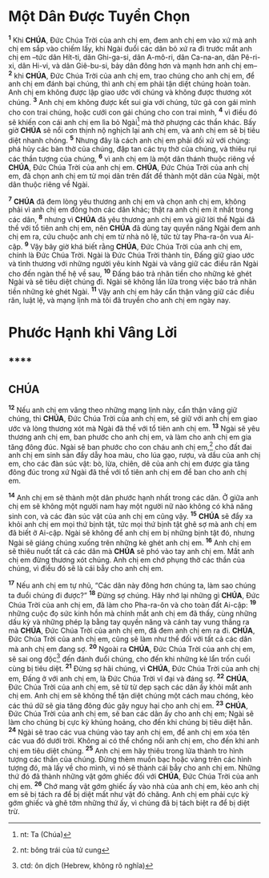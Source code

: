 # Một Dân Được Tuyển Chọn
<sup><b>1</b></sup> Khi **CHÚA**, Đức Chúa Trời của anh chị em, đem anh chị em vào xứ mà anh chị em sắp vào chiếm lấy, khi Ngài đuổi các dân bỏ xứ ra đi trước mắt anh chị em –tức dân Hít-ti, dân Ghi-ga-si, dân A-mô-ri, dân Ca-na-an, dân Pê-ri-xi, dân Hi-vi, và dân Giê-bu-si, bảy dân đông hơn và mạnh hơn anh chị em– <sup><b>2</b></sup> khi **CHÚA**, Đức Chúa Trời của anh chị em, trao chúng cho anh chị em, để anh chị em đánh bại chúng, thì anh chị em phải tận diệt chúng hoàn toàn. Anh chị em không được lập giao ước với chúng và không được thương xót chúng. <sup><b>3</b></sup> Anh chị em không được kết sui gia với chúng, tức gả con gái mình cho con trai chúng, hoặc cưới con gái chúng cho con trai mình, <sup><b>4</b></sup> vì điều đó sẽ khiến con cái anh chị em lìa bỏ Ngài[^1-439a95c6-9485-4dfe-8072-b568a3b9118c] mà thờ phượng các thần khác. Bấy giờ **CHÚA** sẽ nổi cơn thịnh nộ nghịch lại anh chị em, và anh chị em sẽ bị tiêu diệt nhanh chóng. <sup><b>5</b></sup> Nhưng đây là cách anh chị em phải đối xử với chúng: phá hủy các bàn thờ của chúng, đập tan các trụ thờ của chúng, và thiêu rụi các thần tượng của chúng, <sup><b>6</b></sup> vì anh chị em là một dân thánh thuộc riêng về **CHÚA**, Đức Chúa Trời của anh chị em. **CHÚA**, Đức Chúa Trời của anh chị em, đã chọn anh chị em từ mọi dân trên đất để thành một dân của Ngài, một dân thuộc riêng về Ngài.

<sup><b>7</b></sup> **CHÚA** đã đem lòng yêu thương anh chị em và chọn anh chị em, không phải vì anh chị em đông hơn các dân khác; thật ra anh chị em ít nhất trong các dân, <sup><b>8</b></sup> nhưng vì **CHÚA** đã yêu thương anh chị em và giữ lời thề Ngài đã thề với tổ tiên anh chị em, nên **CHÚA** đã dùng tay quyền năng Ngài đem anh chị em ra, cứu chuộc anh chị em từ nhà nô lệ, tức từ tay Pha-ra-ôn vua Ai-cập. <sup><b>9</b></sup> Vậy bây giờ khá biết rằng **CHÚA**, Đức Chúa Trời của anh chị em, chính là Đức Chúa Trời. Ngài là Đức Chúa Trời thành tín, Đấng giữ giao ước và tình thương với những người yêu kính Ngài và vâng giữ các điều răn Ngài cho đến ngàn thế hệ về sau, <sup><b>10</b></sup> Đấng báo trả nhãn tiền cho những kẻ ghét Ngài và sẽ tiêu diệt chúng đi. Ngài sẽ không lần lữa trong việc báo trả nhãn tiền những kẻ ghét Ngài. <sup><b>11</b></sup> Vậy anh chị em hãy cẩn thận vâng giữ các điều răn, luật lệ, và mạng lịnh mà tôi đã truyền cho anh chị em ngày nay.


# Phước Hạnh khi Vâng Lời

## ****

## CHÚA
<sup><b>12</b></sup> Nếu anh chị em vâng theo những mạng lịnh này, cẩn thận vâng giữ chúng, thì **CHÚA**, Đức Chúa Trời của anh chị em, sẽ giữ với anh chị em giao ước và lòng thương xót mà Ngài đã thề với tổ tiên anh chị em. <sup><b>13</b></sup> Ngài sẽ yêu thương anh chị em, ban phước cho anh chị em, và làm cho anh chị em gia tăng đông đúc. Ngài sẽ ban phước cho con cháu anh chị em,[^2-439a95c6-9485-4dfe-8072-b568a3b9118c] cho đất đai anh chị em sinh sản đầy dẫy hoa màu, cho lúa gạo, rượu, và dầu của anh chị em, cho các đàn súc vật: bò, lừa, chiên, dê của anh chị em được gia tăng đông đúc trong xứ Ngài đã thề với tổ tiên anh chị em để ban cho anh chị em.

<sup><b>14</b></sup> Anh chị em sẽ thành một dân phước hạnh nhất trong các dân. Ở giữa anh chị em sẽ không một người nam hay một người nữ nào không có khả năng sinh con, và các đàn súc vật của anh chị em cũng vậy. <sup><b>15</b></sup> **CHÚA** sẽ đẩy xa khỏi anh chị em mọi thứ bịnh tật, tức mọi thứ bịnh tật ghê sợ mà anh chị em đã biết ở Ai-cập. Ngài sẽ không để anh chị em bị những bịnh tật đó, nhưng Ngài sẽ giáng chúng xuống trên những kẻ ghét anh chị em. <sup><b>16</b></sup> Anh chị em sẽ thiêu nuốt tất cả các dân mà **CHÚA** sẽ phó vào tay anh chị em. Mắt anh chị em đừng thương xót chúng. Anh chị em chớ phụng thờ các thần của chúng, vì điều đó sẽ là cái bẫy cho anh chị em.

<sup><b>17</b></sup> Nếu anh chị em tự nhủ, “Các dân này đông hơn chúng ta, làm sao chúng ta đuổi chúng đi được?” <sup><b>18</b></sup> Đừng sợ chúng. Hãy nhớ lại những gì **CHÚA**, Đức Chúa Trời của anh chị em, đã làm cho Pha-ra-ôn và cho toàn đất Ai-cập: <sup><b>19</b></sup> những cuộc đọ sức kinh hồn mà chính mắt anh chị em đã thấy, cùng những dấu kỳ và những phép lạ bằng tay quyền năng và cánh tay vung thẳng ra mà **CHÚA**, Đức Chúa Trời của anh chị em, đã đem anh chị em ra đi. **CHÚA**, Đức Chúa Trời của anh chị em, cũng sẽ làm như thế đối với tất cả các dân mà anh chị em đang sợ. <sup><b>20</b></sup> Ngoài ra **CHÚA**, Đức Chúa Trời của anh chị em, sẽ sai ong độc[^3-439a95c6-9485-4dfe-8072-b568a3b9118c] đến đánh đuổi chúng, cho đến khi những kẻ lẩn trốn cuối cùng bị tiêu diệt. <sup><b>21</b></sup> Đừng sợ hãi chúng, vì **CHÚA**, Đức Chúa Trời của anh chị em, Đấng ở với anh chị em, là Đức Chúa Trời vĩ đại và đáng sợ. <sup><b>22</b></sup> **CHÚA**, Đức Chúa Trời của anh chị em, sẽ từ từ dẹp sạch các dân ấy khỏi mắt anh chị em. Anh chị em sẽ không thể tận diệt chúng một cách mau chóng, kẻo các thú dữ sẽ gia tăng đông đúc gây nguy hại cho anh chị em. <sup><b>23</b></sup> **CHÚA**, Đức Chúa Trời của anh chị em, sẽ ban các dân ấy cho anh chị em; Ngài sẽ làm cho chúng bị cực kỳ khủng hoảng, cho đến khi chúng bị tiêu diệt hẳn. <sup><b>24</b></sup> Ngài sẽ trao các vua chúng vào tay anh chị em, để anh chị em xóa tên các vua đó dưới trời. Không ai có thể chống nổi anh chị em, cho đến khi anh chị em tiêu diệt chúng. <sup><b>25</b></sup> Anh chị em hãy thiêu trong lửa thành tro hình tượng các thần của chúng. Đừng thèm muốn bạc hoặc vàng trên các hình tượng đó, mà lấy về cho mình, vì nó sẽ thành cái bẫy cho anh chị em. Những thứ đó đã thành những vật gớm ghiếc đối với **CHÚA**, Đức Chúa Trời của anh chị em. <sup><b>26</b></sup> Chớ mang vật gớm ghiếc ấy vào nhà của anh chị em, kẻo anh chị em sẽ bị tách ra để bị diệt mất như vật đó chăng. Anh chị em phải cực kỳ gớm ghiếc và ghê tởm những thứ ấy, vì chúng đã bị tách biệt ra để bị diệt trừ.

[^1-439a95c6-9485-4dfe-8072-b568a3b9118c]: nt: Ta (Chúa)
[^2-439a95c6-9485-4dfe-8072-b568a3b9118c]: nt: bông trái của tử cung
[^3-439a95c6-9485-4dfe-8072-b568a3b9118c]: ctd: ôn dịch (Hebrew, không rõ nghĩa)